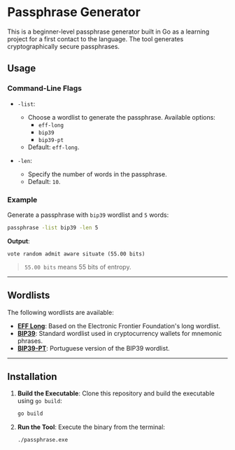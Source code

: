 # Passphrase Generator
This is a beginner-level passphrase generator built in Go as a learning project for a first contact to the language. The tool generates cryptographically secure passphrases.

## Usage
### **Command-Line Flags**

- `-list`:
  - Choose a wordlist to generate the passphrase. Available options:
    - `eff-long`
    - `bip39`
    - `bip39-pt`
  - Default: `eff-long`.

- `-len`:
  - Specify the number of words in the passphrase.
  - Default: `10`.

### **Example**
Generate a passphrase with `bip39` wordlist and `5` words:
```bash
passphrase -list bip39 -len 5
```

**Output**:
```
vote random admit aware situate (55.00 bits)
```

> `55.00 bits` means 55 bits of entropy.

---

## Wordlists
The following wordlists are available:

- **[EFF Long](https://www.eff.org/files/2016/07/18/eff_large_wordlist.txt)**: Based on the Electronic Frontier Foundation's long wordlist.
- **[BIP39](https://github.com/bitcoin/bips/blob/master/bip-0039/english.txt)**: Standard wordlist used in cryptocurrency wallets for mnemonic phrases.
- **[BIP39-PT](https://github.com/bitcoin/bips/blob/master/bip-0039/portuguese.txt)**: Portuguese version of the BIP39 wordlist.

---

## Installation
1. **Build the Executable**:
   Clone this repository and build the executable using `go build`:
   ```bash
   go build
   ```

2. **Run the Tool**:
   Execute the binary from the terminal:
   ```bash
   ./passphrase.exe
   ```
